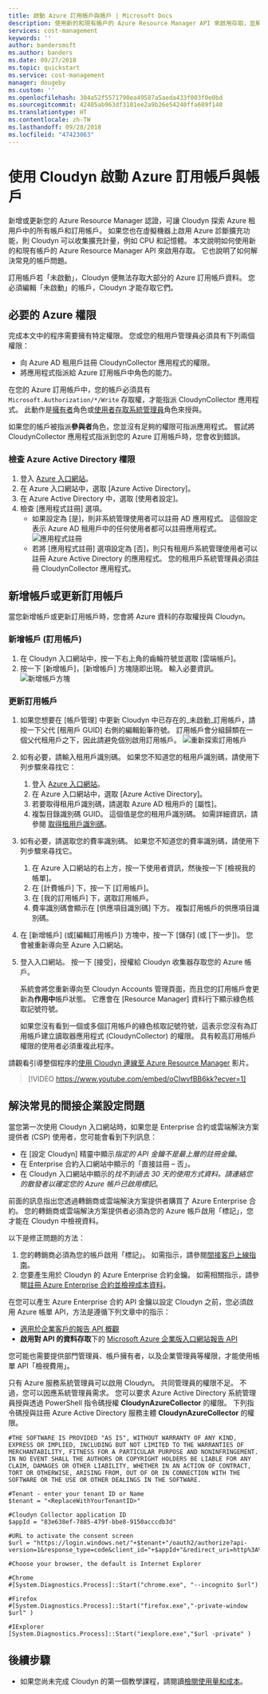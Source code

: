 ```yaml
---
title: 啟動 Azure 訂用帳戶與帳戶 | Microsoft Docs
description: 使用新的和現有帳戶的 Azure Resource Manager API 來啟用存取，並解決常見的帳戶問題。
services: cost-management
keywords: ''
author: bandersmsft
ms.author: banders
ms.date: 09/27/2018
ms.topic: quickstart
ms.service: cost-management
manager: dougeby
ms.custom: ''
ms.openlocfilehash: 304a52f5571790ea49587a5aeda433f003f0e0bd
ms.sourcegitcommit: 42405ab963df3101ee2a9b26e54240ffa689f140
ms.translationtype: HT
ms.contentlocale: zh-TW
ms.lasthandoff: 09/28/2018
ms.locfileid: "47423063"
---
```

# <a name="activate-azure-subscriptions-and-accounts-with-cloudyn"></a>使用 Cloudyn 啟動 Azure 訂用帳戶與帳戶

新增或更新您的 Azure Resource Manager 認證，可讓 Cloudyn 探索 Azure 租用戶中的所有帳戶和訂用帳戶。 如果您也在虛擬機器上啟用 Azure 診斷擴充功能，則 Cloudyn 可以收集擴充計量，例如 CPU 和記憶體。 本文說明如何使用新的和現有帳戶的 Azure Resource Manager API 來啟用存取。 它也說明了如何解決常見的帳戶問題。

訂用帳戶若「未啟動」，Cloudyn 便無法存取大部分的 Azure 訂用帳戶資料。 您必須編輯「未啟動」的帳戶，Cloudyn 才能存取它們。

## <a name="required-azure-permissions"></a>必要的 Azure 權限

完成本文中的程序需要擁有特定權限。 您或您的租用戶管理員必須具有下列兩個權限：

- 向 Azure AD 租用戶註冊 CloudynCollector 應用程式的權限。
- 將應用程式指派給 Azure 訂用帳戶中角色的能力。

在您的 Azure 訂用帳戶中，您的帳戶必須具有 `Microsoft.Authorization/*/Write` 存取權，才能指派 CloudynCollector 應用程式。 此動作是[擁有者](../role-based-access-control/built-in-roles.md#owner)角色或[使用者存取系統管理員](../role-based-access-control/built-in-roles.md#user-access-administrator)角色來授與。

如果您的帳戶被指派**參與者**角色，您並沒有足夠的權限可指派應用程式。 嘗試將 CloudynCollector 應用程式指派到您的 Azure 訂用帳戶時，您會收到錯誤。

### <a name="check-azure-active-directory-permissions"></a>檢查 Azure Active Directory 權限

1. 登入 [Azure 入口網站](https://portal.azure.com)。
2. 在 Azure 入口網站中，選取 [Azure Active Directory]。
3. 在 Azure Active Directory 中，選取 [使用者設定]。
4. 檢查 [應用程式註冊] 選項。
    - 如果設定為 [是]，則非系統管理使用者可以註冊 AD 應用程式。 這個設定表示 Azure AD 租用戶中的任何使用者都可以註冊應用程式。  
    ![應用程式註冊](./media/activate-subs-accounts/app-register.png)
    - 若將 [應用程式註冊] 選項設定為 [否]，則只有租用戶系統管理使用者可以註冊 Azure Active Directory 的應用程式。 您的租用戶系統管理員必須註冊 CloudynCollector 應用程式。


## <a name="add-an-account-or-update-a-subscription"></a>新增帳戶或更新訂用帳戶

當您新增帳戶或更新訂用帳戶時，您會將 Azure 資料的存取權授與 Cloudyn。

### <a name="add-a-new-account-subscription"></a>新增帳戶 (訂用帳戶)

1. 在 Cloudyn 入口網站中，按一下右上角的齒輪符號並選取 [雲端帳戶]。
2. 按一下 [新增帳戶]，[新增帳戶] 方塊隨即出現。 輸入必要資訊。  
    ![新增帳戶方塊](./media/activate-subs-accounts//add-new-account.png)

### <a name="update-a-subscription"></a>更新訂用帳戶

1. 如果您想要在 [帳戶管理] 中更新 Cloudyn 中已存在的_未啟動_訂用帳戶，請按一下父代 [租用戶 GUID] 右側的編輯鉛筆符號。 訂用帳戶會分組歸類在一個父代租用戶之下，因此請避免個別啟用訂用帳戶。
    ![重新探索訂用帳戶](./media/activate-subs-accounts/existing-sub.png)
2. 如有必要，請輸入租用戶識別碼。 如果您不知道您的租用戶識別碼，請使用下列步驟來尋找它：
    1. 登入 [Azure 入口網站](https://portal.azure.com)。
    2. 在 Azure 入口網站中，選取 [Azure Active Directory]。
    3. 若要取得租用戶識別碼，請選取 Azure AD 租用戶的 [屬性]。
    4. 複製目錄識別碼 GUID。 這個值是您的租用戶識別碼。
    如需詳細資訊，請參閱 [取得租用戶識別碼](../azure-resource-manager/resource-group-create-service-principal-portal.md#get-tenant-id)。
3. 如有必要，請選取您的費率識別碼。 如果您不知道您的費率識別碼，請使用下列步驟來尋找它。
    1. 在 Azure 入口網站的右上方，按一下使用者資訊，然後按一下 [檢視我的帳單]。
    2. 在 [計費帳戶] 下，按一下 [訂用帳戶]。
    3. 在 [我的訂用帳戶] 下，選取訂用帳戶。
    4. 費率識別碼會顯示在 [供應項目識別碼] 下方。 複製訂用帳戶的供應項目識別碼。
4. 在 [新增帳戶] (或[編輯訂用帳戶]) 方塊中，按一下 [儲存] (或 [下一步])。 您會被重新導向至 Azure 入口網站。
5. 登入入口網站。 按一下 [接受]，授權給 Cloudyn 收集器存取您的 Azure 帳戶。

    系統會將您重新導向至 Cloudyn Accounts 管理頁面，而且您的訂用帳戶會更新為**作用中**帳戶狀態。 它應會在 [Resource Manager] 資料行下顯示綠色核取記號符號。

    如果您沒有看到一個或多個訂用帳戶的綠色核取記號符號，這表示您沒有為訂用帳戶建立讀取器應用程式 (CloudynCollector) 的權限。 具有較高訂用帳戶權限的使用者必須重複此程序。

請觀看引導整個程序的[使用 Cloudyn 連線至 Azure Resource Manager](https://youtu.be/oCIwvfBB6kk) 影片。

>[!VIDEO https://www.youtube.com/embed/oCIwvfBB6kk?ecver=1]

## <a name="resolve-common-indirect-enterprise-set-up-problems"></a>解決常見的間接企業設定問題

當您第一次使用 Cloudyn 入口網站時，如果您是 Enterprise 合約或雲端解決方案提供者 (CSP) 使用者，您可能會看到下列訊息：

- 在 [設定 Cloudyn] 精靈中顯示*指定的 API 金鑰不是最上層的註冊金鑰*。
- 在 Enterprise 合約入口網站中顯示的「直接註冊 – 否」。
- 在 Cloudyn 入口網站中顯示的*找不到過去 30 天的使用方式資料。請連絡您的散發者以確定您的 Azure 帳戶已啟用標記*。

前面的訊息指出您透過轉銷商或雲端解決方案提供者購買了 Azure Enterprise 合約。 您的轉銷商或雲端解決方案提供者必須為您的 Azure 帳戶啟用「標記」，您才能在 Cloudyn 中檢視資料。

以下是修正問題的方法：

1. 您的轉銷商必須為您的帳戶啟用「標記」。 如需指示，請參閱[間接客戶上線指南](https://ea.azure.com/api/v3Help/v2IndirectCustomerOnboardingGuide)。
2. 您要產生用於 Cloudyn 的 Azure Enterprise 合約金鑰。 如需相關指示，請參閱[註冊 Azure Enterprise 合約並檢視成本資料](https://docs.microsoft.com/azure/cost-management/quick-register-ea)。

在您可以產生 Azure Enterprise 合約 API 金鑰以設定 Cloudyn 之前，您必須啟用 Azure 帳單 API，方法是遵循下列文章中的指示：

- [適用於企業客戶的報告 API 概觀](../billing/billing-enterprise-api.md)
- **啟用對 API 的資料存取**下的 [Microsoft Azure 企業版入口網站報告 API](https://ea.azure.com/helpdocs/reportingAPI)

您可能也需要提供部門管理員、帳戶擁有者，以及企業管理員等權限，才能使用帳單 API「檢視費用」。

只有 Azure 服務系統管理員可以啟用 Cloudyn。 共同管理員的權限不足。 不過，您可以因應系統管理員需求。 您可以要求 Azure Active Directory 系統管理員授與透過 PowerShell 指令碼授權 **CloudynAzureCollector** 的權限。 下列指令碼授與註冊 Azure Active Directory 服務主體 **CloudynAzureCollector** 的權限。


```
#THE SOFTWARE IS PROVIDED "AS IS", WITHOUT WARRANTY OF ANY KIND, EXPRESS OR IMPLIED, INCLUDING BUT NOT LIMITED TO THE WARRANTIES OF MERCHANTABILITY, FITNESS FOR A PARTICULAR PURPOSE AND NONINFRINGEMENT. IN NO EVENT SHALL THE AUTHORS OR COPYRIGHT HOLDERS BE LIABLE FOR ANY CLAIM, DAMAGES OR OTHER LIABILITY, WHETHER IN AN ACTION OF CONTRACT, TORT OR OTHERWISE, ARISING FROM, OUT OF OR IN CONNECTION WITH THE SOFTWARE OR THE USE OR OTHER DEALINGS IN THE SOFTWARE.

#Tenant - enter your tenant ID or Name
$tenant = "<ReplaceWithYourTenantID>"

#Cloudyn Collector application ID
$appId = "83e638ef-7885-479f-bbe8-9150acccdb3d"

#URL to activate the consent screen
$url = "https://login.windows.net/"+$tenant+"/oauth2/authorize?api-version=1&response_type=code&client_id="+$appId+"&redirect_uri=http%3A%2F%2Flocalhost%3A8080%2FCloudynJava&prompt=consent"

#Choose your browser, the default is Internet Explorer

#Chrome
#[System.Diagnostics.Process]::Start("chrome.exe", "--incognito $url")

#Firefox
#[System.Diagnostics.Process]::Start("firefox.exe","-private-window $url" )

#IExplorer
[System.Diagnostics.Process]::Start("iexplore.exe","$url -private" )

```

## <a name="next-steps"></a>後續步驟

- 如果您尚未完成 Cloudyn 的第一個教學課程，請閱讀[檢閱使用量和成本](tutorial-review-usage.md)。
